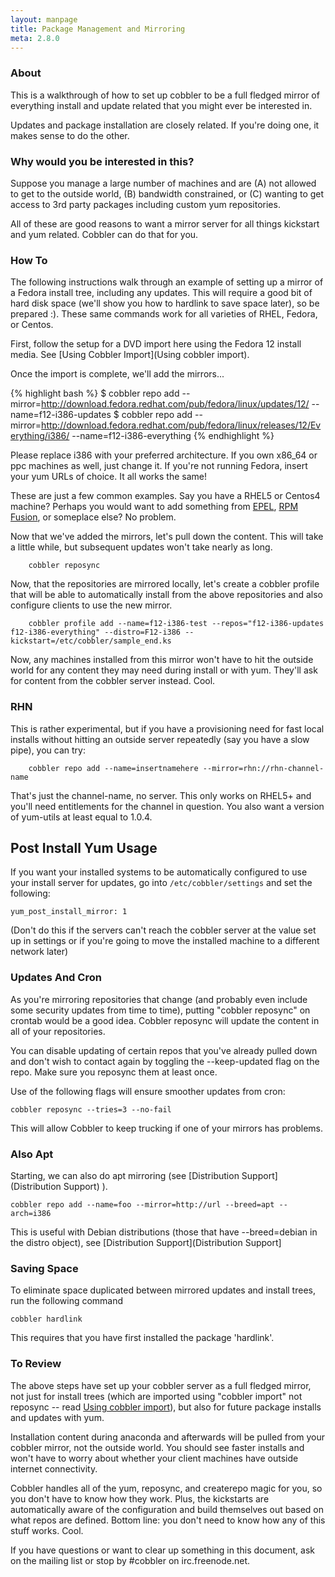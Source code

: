 ```yaml
---
layout: manpage
title: Package Management and Mirroring
meta: 2.8.0
---
```


### About

This is a walkthrough of how to set up cobbler to be a full fledged
mirror of everything install and update related that you might ever
be interested in.

Updates and package installation are closely related. If you're
doing one, it makes sense to do the other.

### Why would you be interested in this?

Suppose you manage a large number of machines and are (A) not
allowed to get to the outside world, (B) bandwidth constrained, or
(C) wanting to get access to 3rd party packages including custom
yum repositories.

All of these are good reasons to want a mirror server for all
things kickstart and yum related. Cobbler can do that for you.

### How To

The following instructions walk through an example of setting up a
mirror of a Fedora install tree, including any updates. This will
require a good bit of hard disk space (we'll show you how to
hardlink to save space later), so be prepared :). These same
commands work for all varieties of RHEL, Fedora, or Centos.

First, follow the setup for a DVD import here using the Fedora 12
install media. See
[Using Cobbler Import](Using cobbler import).

Once the import is complete, we'll add the mirrors...

{% highlight bash %}
$ cobbler repo add --mirror=http://download.fedora.redhat.com/pub/fedora/linux/updates/12/ --name=f12-i386-updates 
$ cobbler repo add --mirror=http://download.fedora.redhat.com/pub/fedora/linux/releases/12/Everything/i386/ --name=f12-i386-everything 
{% endhighlight %}

Please replace i386 with your preferred architecture. If you own
x86\_64 or ppc machines as well, just change it. If you're not
running Fedora, insert your yum URLs of choice. It all works the
same!

These are just a few common examples. Say you have a RHEL5 or
Centos4 machine? Perhaps you would want to add something from
[EPEL](http://fedoraproject.org/wiki/EPEL),
[RPM Fusion](http://rpmfusion.org/), or someplace else? No
problem.

Now that we've added the mirrors, let's pull down the content. This
will take a little while, but subsequent updates won't take nearly
as long.

        cobbler reposync 

Now, that the repositories are mirrored locally, let's create a
cobbler profile that will be able to automatically install from the
above repositories and also configure clients to use the new
mirror.

        cobbler profile add --name=f12-i386-test --repos="f12-i386-updates f12-i386-everything" --distro=F12-i386 --kickstart=/etc/cobbler/sample_end.ks 

Now, any machines installed from this mirror won't have to hit the
outside world for any content they may need during install or with
yum. They'll ask for content from the cobbler server instead.
Cool.

### RHN

This is rather experimental, but if you have a provisioning need
for fast local installs without hitting an outside server
repeatedly (say you have a slow pipe), you can try:

        cobbler repo add --name=insertnamehere --mirror=rhn://rhn-channel-name 

That's just the channel-name, no server. This only works on RHEL5+
and you'll need entitlements for the channel in question. You also
want a version of yum-utils at least equal to 1.0.4.

## Post Install Yum Usage

If you want your installed systems to be automatically configured
to use your install server for updates, go into
`/etc/cobbler/settings` and set the following:

    yum_post_install_mirror: 1

(Don't do this if the servers can't reach the cobbler server at the
value set up in settings or if you're going to move the installed
machine to a different network later)

### Updates And Cron

As you're mirroring repositories that change (and probably even
include some security updates from time to time), putting "cobbler
reposync" on crontab would be a good idea. Cobbler reposync will
update the content in all of your repositories.

You can disable updating of certain repos that you've already
pulled down and don't wish to contact again by toggling the
--keep-updated flag on the repo. Make sure you reposync them at
least once.

Use of the following flags will ensure smoother updates from cron:

    cobbler reposync --tries=3 --no-fail

This will allow Cobbler to keep trucking if one of your mirrors has
problems.

### Also Apt

Starting, we can also do apt mirroring (see
[Distribution Support](Distribution Support) ).

    cobbler repo add --name=foo --mirror=http://url --breed=apt --arch=i386

This is useful with Debian distributions (those that have
--breed=debian in the distro object), see
[Distribution Support](Distribution Support]

### Saving Space

To eliminate space duplicated between mirrored updates and install
trees, run the following command

    cobbler hardlink

This requires that you have first installed the package
'hardlink'.

### To Review

The above steps have set up your cobbler server as a full fledged
mirror, not just for install trees (which are imported using
"cobbler import" not reposync -- read
[Using cobbler import](/cobbler/wiki/UsingCobblerImport)), but also
for future package installs and updates with yum.

Installation content during anaconda and afterwards will be pulled
from your cobbler mirror, not the outside world. You should see
faster installs and won't have to worry about whether your client
machines have outside internet connectivity.

Cobbler handles all of the yum, reposync, and createrepo magic for
you, so you don't have to know how they work. Plus, the kickstarts
are automatically aware of the configuration and build themselves
out based on what repos are defined. Bottom line: you don't need to
know how any of this stuff works. Cool.

If you have questions or want to clear up something in this
document, ask on the mailing list or stop by \#cobbler on
irc.freenode.net.

